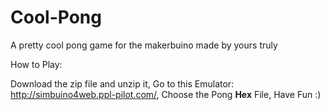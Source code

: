 # Cool-Pong
A pretty cool pong game for the makerbuino made by yours truly

How to Play:

Download the zip file and unzip it, 
Go to this Emulator: http://simbuino4web.ppl-pilot.com/, 
Choose the Pong **Hex** File, 
Have Fun :)
